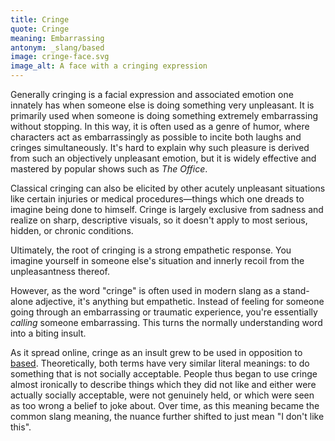```yaml
---
title: Cringe
quote: Cringe
meaning: Embarrassing
antonym: _slang/based
image: cringe-face.svg
image_alt: A face with a cringing expression
---
```


Generally cringing is a facial expression and associated emotion one innately has when someone else is doing something very unpleasant. It is primarily used when someone is doing something extremely embarrassing without stopping. In this way, it is often used as a genre of humor, where characters act as embarrassingly as possible to incite both laughs and cringes simultaneously. It's hard to explain why such pleasure is derived from such an objectively unpleasant emotion, but it is widely effective and mastered by popular shows such as *The Office*.

Classical cringing can also be elicited by other acutely unpleasant situations like certain injuries or medical procedures—things which one dreads to imagine being done to himself. Cringe is largely exclusive from sadness and realize on sharp, descriptive visuals, so it doesn't apply to most serious, hidden, or chronic conditions.

Ultimately, the root of cringing is a strong empathetic response. You imagine yourself in someone else's situation and innerly recoil from the unpleasantness thereof. 

However, as the word "cringe" is often used in modern slang as a stand-alone adjective, it's anything but empathetic. Instead of feeling for someone going through an embarrassing or traumatic experience, you're essentially *calling* someone embarrassing. This turns the normally understanding word into a biting insult.

As it spread online, cringe as an insult grew to be used in opposition to [based](/slang/based/). Theoretically, both terms have very similar literal meanings: to do something that is not socially acceptable. People thus began to use cringe almost ironically to describe things which they did not like and either were actually socially acceptable, were not genuinely held, or which were seen as too wrong a belief to joke about. Over time, as this meaning became the common slang meaning, the nuance further shifted to just mean "I don't like this".
